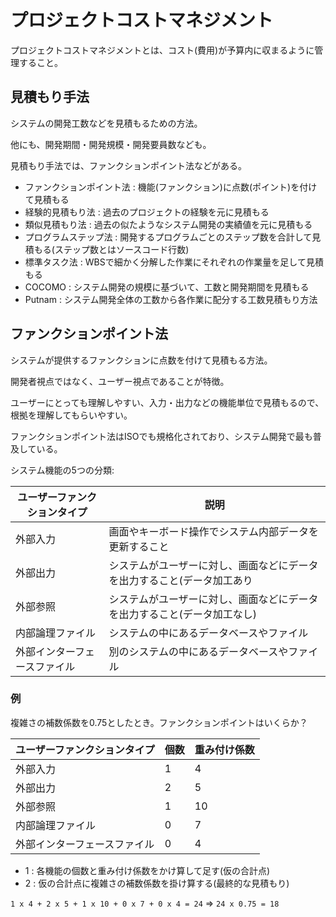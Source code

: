 # プロジェクトコストマネジメント

プロジェクトコストマネジメントとは、コスト(費用)が予算内に収まるように管理すること。

## 見積もり手法

システムの開発工数などを見積もるための方法。

他にも、開発期間・開発規模・開発要員数なども。

見積もり手法では、ファンクションポイント法などがある。

- ファンクションポイント法 : 機能(ファンクション)に点数(ポイント)を付けて見積もる
- 経験的見積もり法 : 過去のプロジェクトの経験を元に見積もる
- 類似見積もり法 : 過去の似たようなシステム開発の実績値を元に見積もる
- プログラムステップ法 : 開発するプログラムごとのステップ数を合計して見積もる(ステップ数とはソースコード行数)
- 標準タスク法 : WBSで細かく分解した作業にそれぞれの作業量を足して見積もる
- COCOMO : システム開発の規模に基づいて、工数と開発期間を見積もる
- Putnam : システム開発全体の工数から各作業に配分する工数見積もり方法

## ファンクションポイント法

システムが提供するファンクションに点数を付けて見積もる方法。

開発者視点ではなく、ユーザー視点であることが特徴。

ユーザーにとっても理解しやすい、入力・出力などの機能単位で見積もるので、根拠を理解してもらいやすい。

ファンクションポイント法はISOでも規格化されており、システム開発で最も普及している。

システム機能の5つの分類:

| ユーザーファンクションタイプ | 説明                                                                     |
|------------------------------|--------------------------------------------------------------------------|
| 外部入力                     | 画面やキーボード操作でシステム内部データを更新すること                   |
| 外部出力                     | システムがユーザーに対し、画面などにデータを出力すること(データ加工あり  |
| 外部参照                     | システムがユーザーに対し、画面などにデータを出力すること(データ加工なし) |
| 内部論理ファイル             | システムの中にあるデータベースやファイル                                 |
| 外部インターフェースファイル | 別のシステムの中にあるデータベースやファイル                             |

### 例

複雑さの補数係数を0.75としたとき。ファンクションポイントはいくらか？

| ユーザーファンクションタイプ | 個数 | 重み付け係数 |
|------------------------------|------|--------------|
| 外部入力                     | 1    | 4            |
| 外部出力                     | 2    | 5            |
| 外部参照                     | 1    | 10           |
| 内部論理ファイル             | 0    | 7            |
| 外部インターフェースファイル | 0    | 4            |

- 1 : 各機能の個数と重み付け係数をかけ算して足す(仮の合計点)
- 2 : 仮の合計点に複雑さの補数係数を掛け算する(最終的な見積もり)

`1 x 4 + 2 x 5 + 1 x 10 + 0 x 7 + 0 x 4 = 24` => `24 x 0.75 = 18`

